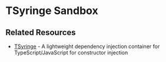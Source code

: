 # TSyringe Sandbox

## Related Resources

- [TSyringe](https://github.com/microsoft/tsyringe) - A lightweight dependency injection container for TypeScript/JavaScript for constructor injection